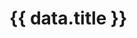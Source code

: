 <script setup>
  import Parameters from "../components/Parameters.vue";
  import PluginDemo from "../components/PluginDemo.vue";
  import { useData } from "vitepress";

  const { frontmatter: data } = useData()
</script>

# {{ data.title }} <Badge v-if="data.default" type="tip" text="Default" />
